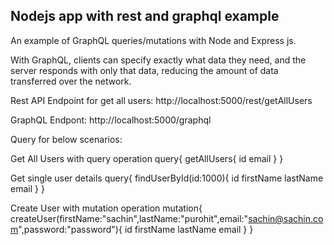 Nodejs app with rest and graphql example
-----------------------------------------

An example of GraphQL queries/mutations with Node and Express js.

With GraphQL, clients can specify exactly what data they need, and the server responds with only that data, reducing the amount of data transferred over the network.

Rest API Endpoint for get all users: http://localhost:5000/rest/getAllUsers

GraphQL Endpont: http://localhost:5000/graphql

Query for below scenarios:

Get All Users with query operation
query{ getAllUsers{ id email } }

Get single user details
query{ findUserById(id:1000){ id firstName lastName email } }

Create User with mutation operation
mutation{ createUser(firstName:"sachin",lastName:"purohit",email:"sachin@sachin.com",password:"password"){ id firstName lastName email } }
